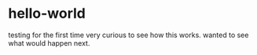 # hello-world
testing for the first time
very curious to see how this works. wanted to see what would happen next. 

